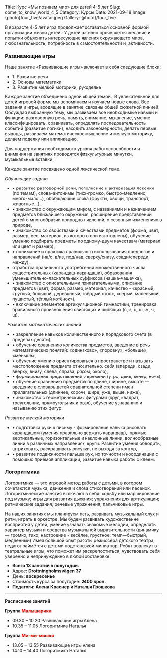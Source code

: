 Title: Курс «Мы познаем мир» для детей 4-5 лет
Slug: come_to_know_world_4_5
Category: Курсы
Date: 2021-09-18
Image: {photo}four_five/avatar.jpeg
Gallery: {photo}/four_five

В возрасте 4-5 лет игра продолжает оставаться основной формой организации жизни детей.  У детей активно проявляется желание и попытки объяснить интересующие явления окружающего мира, любознательность, потребность в самостоятельности и 
активности.

### Развивающие игры

Наше занятие «Развивающие игры» включает в себя следующие блоки:

* 1.&nbsp;Развитие речи
* 2.&nbsp;Основы математики
* 3.&nbsp;Развитие мелкой моторики, рукоделье

Каждое занятие объединено одной общей темой. 
В увлекательной для детей игровой форме мы вспоминаем и изучаем новые слова. Все задания и игры, входящие в занятие, связаны общей сюжетной линией. 
Обсуждая выбранную тему, мы развиваем все необходимые навыки и функции: разговорную речь, память, внимание, мышление, умение классифицировать, сравнивать, определять последовательность событий (развитие логики), находить закономерности, делать первые выводы, развиваем математическое мышление и мелкую моторику, делаем поделку или аппликацию.

Для поддержания необходимого уровня работоспособности и внимания на занятиях проводятся физкультурные минутки, музыкальные вставки.

Каждое занятие посвящено одной лексической теме.


_Обучающие задачи_

* • развитие разговорной речи, пополнение и активизация лексики (по темам), слова-антонимы (тихо-громко, быстро-медленно, много-мало…), обобщающие слова (фрукты, овощи, транспорт, животные…),
* • знакомство с окружающим миром, с названиями и назначением предметов ближайшего окружения, расширение представлений детей о многообразии природных явлений, о сезонных изменениях в природе,
* • знакомство со свойствами и качествами предметов (форма, цвет, размер, вес, материал, из которого они изготовлены), обучение умению подбирать предметы по одному-двум качествам (материал или цвет и размер),
* • понимание и практика правильного использования предлогов и направлений (на/с, в/из, под/над, сверху/снизу, сзади/спереди, между),
* отработка правильного употребления множественного числа существительных (карандаш-карандаши), образования уменьшительно-ласкательных суффиксов (чашка-чашечка),
* • знакомство с описательными прилагательными, описание предметов (цвет, форма, размер, материал, качество - «красный, круглый, большой, деревянный, твёрдый стол», «серый, маленький, пушистый, тёплый котёнок»),
* • включение элементов артикуляционной гимнастики, тренировка правильного произношения свистящих и шипящих (с, з, ц, ш, ж, ч, щ).

 
_Развитие математических знаний_

* • закрепление навыков количественного и порядкового счета (в пределах десяти),
* • обучение сравнению количества предметов, введение в речь математических понятий: «одинаково», «поровну», «больше», «меньше»,
* • обучение умению ориентироваться в пространстве и называть местоположение предмета относительно. себя (впереди, сзади, вверху, внизу, слева, справа, рядом, около),
* • формирование представлений о времени (утро, день, вечер, ночь),
* • обучение сравнению предметов по длине, ширине, высоте — введение в словарь детей сравнительной степени имен прилагательных (длиннее, короче, шире, уже, выше, ниже),
* • знакомство с геометрическими фигурами (круг, квадрат, треугольник, прямоугольник и овал), обучение узнаванию и называнию этих фигур.


_Развитие мелкой моторики_

* • подготовка руки к письму - формирование навыка рисовать карандашом (умения правильно держать карандаш),  прямые вертикальные, горизонтальные и наклонные линии, волнообразные линии в различных направлениях, круги. Развитие умения обводить, штриховать, раскрашивать рисунки, не выходя за контур,
* • развитие подвижности пальцев рук, их точности и координации с помощью приёмов аппликации, развитие навыка работы с клеем.

### Логоритмика

Логоритмика — это игровой метод работы с детьми, в котором сочетаются музыка, движения и слова стихотворений или песенок.  Логоритмические занятия включают в себя: ходьбу или марширование под музыку; игры для развития дыхания; упражнения для артикуляции; ритмические задания; речевые упражнения; пальчиковые игры.

На наших занятиях мы планируем петь, развивать музыкальный слух и ритм, играть в оркестре. Мы будем развивать художественне восприятия у детей, умение узнавать знакомые мелодии, определять характер музыки и средства музыкальной выразительности (динамику — громко, тихо; настроение - весёлое, грустное; темп—быстрый, медленный)
Имея большой опыт работы режиссёра детского театра, педагог займётся с детьми подстановкой миниатюр. Ребят вовлекут в театральные игры,     что поможет им раскрепоститься, чувствовать себя уверенно и непринужденно в любой обстановке.

* <strong>Всего 13 занятий в полугодии.</strong>
* Адрес: <strong>Drottningholmsvägen 37</strong>
* День: <strong>воскресенье</strong>
* Стоимость курса за полугодие: <strong>2400 крон.</strong>
* <strong>Педагоги: Алена Краснер и Наталья Грошкова</strong>

---

**Расписание занятий**

**Группа <span style="color:red">Малышарики</span>**

* 09.30 – 10.20 Развивающие игры     Алена
* 10.35 – 11.05 Логоритмика           Наталья

**Группа  <span style="color:red">Ми-ми-мишки</span>**

* 13.05 – 13.55  Развивающие игры Алена
* 14.10 – 14.40 Логоритмика           Наталья
